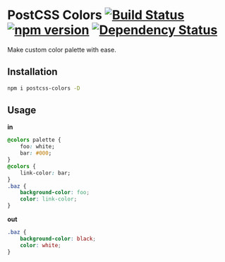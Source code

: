 # PostCSS Colors [![Build Status](https://travis-ci.org/plesiecki/postcss-colors.svg)](https://travis-ci.org/plesiecki/postcss-colors) [![npm version](https://badge.fury.io/js/postcss-colors.svg)](https://badge.fury.io/js/postcss-colors) [![Dependency Status](https://david-dm.org/plesiecki/postcss-colors.svg)](https://david-dm.org/plesiecki/postcss-colors) 

Make custom color palette with ease.

## Installation
```sh
npm i postcss-colors -D
```

## Usage

**in**
```css
@colors palette {
    foo: white;
    bar: #000;
}
@colors {
    link-color: bar;
}
.baz {
    background-color: foo;
    color: link-color;
}
```
**out**
```css
.baz {
    background-color: black;
    color: white;
}
```
